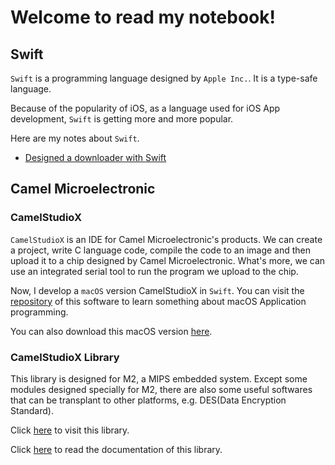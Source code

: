 # Welcome to read my notebook!


## Swift

`Swift` is a programming language designed by `Apple Inc.`. It is a type-safe language.

Because of the popularity of iOS, as a language used for iOS App development, `Swift` is getting more and more popular.

Here are my notes about `Swift`.

- [Designed a downloader with Swift](Swift/Downloader.md)


## Camel Microelectronic

### CamelStudioX

`CamelStudioX` is an IDE for Camel Microelectronic's products. We can create a project, write C language code, compile the code to an image and then upload it to a chip designed by Camel Microelectronic. What's more, we can use an integrated serial tool to run the program we upload to the chip.

Now, I develop a `macOS` version CamelStudioX in `Swift`. You can visit the [repository](https://github.com/daizhirui/CamelStudioX_Mac) of this software to learn something about macOS Application programming.

You can also download this macOS version [here](https://github.com/daizhirui/CamelStudioX_Mac/releases/latest).

### CamelStudioX Library

This library is designed for M2, a MIPS embedded system. Except some modules designed specially for M2, there are also some useful softwares that can be transplant to other platforms, e.g. DES(Data Encryption Standard).

Click [here](https://github.com/daizhirui/CamelStudio_Library) to visit this library.

Click [here](https://daizhirui.github.io/CamelStudio_Library/) to read the documentation of this library.
